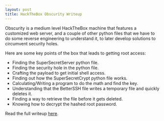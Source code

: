 ```yaml
---
layout: post
title: HackTheBox Obscurity Writeup
---
```


Obscurity is a medium level HackTheBox machine that features a customized web server, and a couple of other python files that we have to do some reverse engineering to understand it, to later develop solutions to circumvent security holes.

Here are some key points of the box that leads to
getting root access:
* Finding the SuperSecretServer python file.
* Finding the security hole in the python file.
* Crafting the payload to get initial shell access.
* Finding out how the SuperSecretCrypt python file works.
* Calculating/Writing a program to do the math and find the key.
* Understanding that the BetterSSH file writes a temporary file and quickly deletes it.
* Finding a way to retrieve the file before it gets deleted.
* Knowing how to decrypt the hashed root password.

Read the full writeup [here](https://burntxnoodle.github.io/writeups/HTB-Obscurity/).
